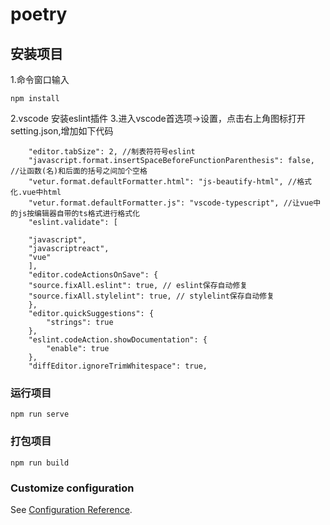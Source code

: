 # poetry

## 安装项目
1.命令窗口输入
```
npm install
```
2.vscode 安装eslint插件
3.进入vscode首选项->设置，点击右上角图标打开setting.json,增加如下代码
```
    "editor.tabSize": 2, //制表符符号eslint
    "javascript.format.insertSpaceBeforeFunctionParenthesis": false, //让函数(名)和后面的括号之间加个空格
    "vetur.format.defaultFormatter.html": "js-beautify-html", //格式化.vue中html
    "vetur.format.defaultFormatter.js": "vscode-typescript", //让vue中的js按编辑器自带的ts格式进行格式化
    "eslint.validate": [

    "javascript",
    "javascriptreact",
    "vue"
    ],
    "editor.codeActionsOnSave": {
    "source.fixAll.eslint": true, // eslint保存自动修复
    "source.fixAll.stylelint": true, // stylelint保存自动修复
    },
    "editor.quickSuggestions": {
        "strings": true
    },
    "eslint.codeAction.showDocumentation": {
        "enable": true
    },
    "diffEditor.ignoreTrimWhitespace": true,
```

### 运行项目
```
npm run serve
```

### 打包项目
```
npm run build
```

### Customize configuration
See [Configuration Reference](https://cli.vuejs.org/config/).
